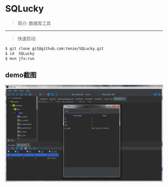 # SQLucky

> 简介:
    数据库工具
   
---
 
> 快速启动:
   
     
    $ git clone git@github.com:tenie/SQLucky.git
    $ cd  SQLucky
    $ mvn jfx:run

## demo截图 ##
![](demo.png)